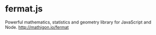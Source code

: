 fermat.js
=========

Powerful mathematics, statistics and geometry library for JavaScript and Node. http://mathigon.io/fermat
